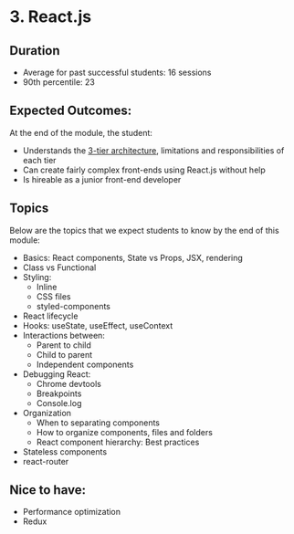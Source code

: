 ---
---

# 3. React.js

## Duration

- Average for past successful students: 16 sessions
- 90th percentile: 23

## Expected Outcomes:

At the end of the module, the student:

- Understands the [3-tier architecture](https://www.codeauthority.com/Blog/Entry/three-tier-architecture), limitations and responsibilities of each tier
- Can create fairly complex front-ends using React.js without help
- Is hireable as a junior front-end developer

## Topics

Below are the topics that we expect students to know by the end of this module:

- Basics: React components, State vs Props, JSX, rendering
- Class vs Functional
- Styling:
  - Inline
  - CSS files
  - styled-components
- React lifecycle
- Hooks: useState, useEffect, useContext
- Interactions between:
  - Parent to child
  - Child to parent
  - Independent components
- Debugging React:
  - Chrome devtools
  - Breakpoints
  - Console.log
- Organization
  - When to separating components
  - How to organize components, files and folders
  - React component hierarchy: Best practices
- Stateless components
- react-router

## Nice to have:

- Performance optimization
- Redux
